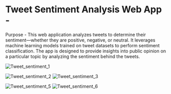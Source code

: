 # Tweet Sentiment Analysis Web App - 

Purpose - 
This web application analyzes tweets to determine their sentiment—whether they are positive, negative, or neutral. It leverages machine learning models trained on tweet datasets to perform sentiment classification. The app is designed to provide insights into public opinion on a particular topic by analyzing the sentiment behind the tweets.

![Tweet_sentiment_1](https://github.com/user-attachments/assets/3e65e90f-0007-4890-8645-7bfe0c2e8b92)


![Tweet_sentiment_2](https://github.com/user-attachments/assets/c39bab98-756d-440c-b3df-79245a718bd6)
![Tweet_sentiment_3](https://github.com/user-attachments/assets/5b3da8e8-3c56-4268-a799-310ac4aef9c6)

![Tweet_sentiment_5](https://github.com/user-attachments/assets/fd586911-7296-41af-a7da-76e87d11338e)
![Tweet_sentiment_6](https://github.com/user-attachments/assets/91935a1e-356f-4132-b329-1bccd010ea79)
